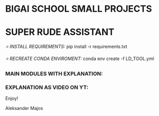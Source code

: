# BIGAI SCHOOL SMALL PROJECTS
# SUPER RUDE ASSISTANT

*⭐️ INSTALL REQUIREMENTS:*
pip install -r requirements.txt

*⭐️ RECREATE CONDA ENVIROMENT:*
conda env create -f LD_TOOL.yml

### MAIN MODULES WITH EXPLANATION:

### EXPLANATION AS VIDEO ON YT:


Enjoy!

Aleksander Majos